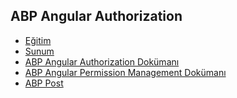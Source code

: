 ## ABP Angular Authorization

- [Eğitim](https://www.youtube.com/watch?v=-YHzBwPmqUs&list=PLBEMB-Eql15s3EJwziiMzW4QdFqYjCC34&index=5)
- [Sunum](https://bit.ly/abp-angular-authorization)
- [ABP Angular Authorization Dokümanı](https://docs.abp.io/en/abp/latest/UI/Angular/Authorization)
- [ABP Angular Permission Management Dokümanı](https://docs.abp.io/en/abp/latest/UI/Angular/Permission-Management)
- [ABP Post]()

